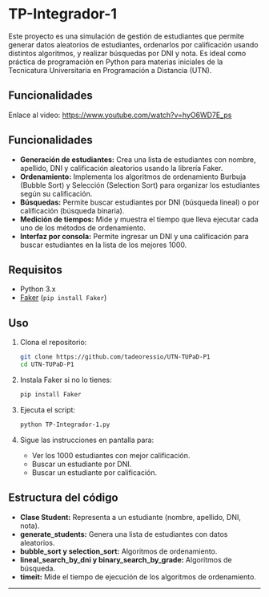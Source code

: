 # TP-Integrador-1

Este proyecto es una simulación de gestión de estudiantes que permite generar datos aleatorios de estudiantes, ordenarlos por calificación usando distintos algoritmos, y realizar búsquedas por DNI y nota. Es ideal como práctica de programación en Python para materias iniciales de la Tecnicatura Universitaria en Programación a Distancia (UTN).

## Funcionalidades

Enlace al video: https://www.youtube.com/watch?v=hyO6WD7E_ps

## Funcionalidades

- **Generación de estudiantes:** Crea una lista de estudiantes con nombre, apellido, DNI y calificación aleatorios usando la librería Faker.
- **Ordenamiento:** Implementa los algoritmos de ordenamiento Burbuja (Bubble Sort) y Selección (Selection Sort) para organizar los estudiantes según su calificación.
- **Búsquedas:** Permite buscar estudiantes por DNI (búsqueda lineal) o por calificación (búsqueda binaria).
- **Medición de tiempos:** Mide y muestra el tiempo que lleva ejecutar cada uno de los métodos de ordenamiento.
- **Interfaz por consola:** Permite ingresar un DNI y una calificación para buscar estudiantes en la lista de los mejores 1000.

## Requisitos

- Python 3.x
- [Faker](https://faker.readthedocs.io/) (`pip install Faker`)

## Uso

1. Clona el repositorio:
   ```bash
   git clone https://github.com/tadeoressio/UTN-TUPaD-P1
   cd UTN-TUPaD-P1
   ```

2. Instala Faker si no lo tienes:
   ```bash
   pip install Faker
   ```

3. Ejecuta el script:
   ```bash
   python TP-Integrador-1.py
   ```

4. Sigue las instrucciones en pantalla para:
   - Ver los 1000 estudiantes con mejor calificación.
   - Buscar un estudiante por DNI.
   - Buscar un estudiante por calificación.

## Estructura del código

- **Clase Student:** Representa a un estudiante (nombre, apellido, DNI, nota).
- **generate_students:** Genera una lista de estudiantes con datos aleatorios.
- **bubble_sort y selection_sort:** Algoritmos de ordenamiento.
- **lineal_search_by_dni y binary_search_by_grade:** Algoritmos de búsqueda.
- **timeit:** Mide el tiempo de ejecución de los algoritmos de ordenamiento.


---
